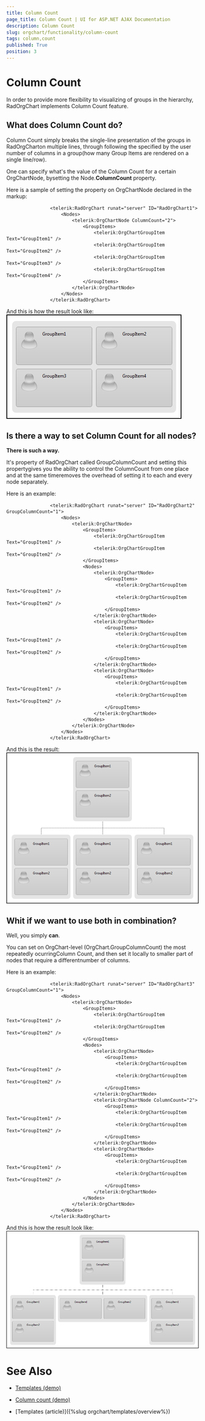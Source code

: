 ```yaml
---
title: Column Count
page_title: Column Count | UI for ASP.NET AJAX Documentation
description: Column Count
slug: orgchart/functionality/column-count
tags: column,count
published: True
position: 3
---
```


# Column Count



In order to provide more flexibility to visualizing of groups in the hierarchy,	RadOrgChart implements Column Count feature.

## What does Column Count do?

Column Count simply breaks the single-line presentation of the groups in RadOrgCharton multiple lines, through following the specified by the user number of columns in a group(how many Group Items are rendered on a single line/row).

One can specify what's the value of the Column Count for a certain OrgChartNode, bysetting the Node.__ColumnCount__ property.

Here is a sample of setting the property on OrgChartNode declared in the markup:

````ASPNET
				<telerik:RadOrgChart runat="server" ID="RadOrgChart1">
					<Nodes>
						<telerik:OrgChartNode ColumnCount="2">
							<GroupItems>
								<telerik:OrgChartGroupItem Text="GroupItem1" />
								<telerik:OrgChartGroupItem Text="GroupItem2" />
								<telerik:OrgChartGroupItem Text="GroupItem3" />
								<telerik:OrgChartGroupItem Text="GroupItem4" />
							</GroupItems>
						</telerik:OrgChartNode>
					</Nodes>
				</telerik:RadOrgChart>
````



And this is how the result look like:![radorgchart-column-count 1](images/radorgchart-column-count1.png)

## Is there a way to set Column Count for all nodes?

__There is such a way.__

It's property of RadOrgChart called GroupColumnCount and setting this propertygives you the ability to control the ColumnCount from one place and at the same timeremoves the overhead of setting it to each and every node separately.

Here is an example:

````ASPNET
				<telerik:RadOrgChart runat="server" ID="RadOrgChart2" GroupColumnCount="1">
					<Nodes>
						<telerik:OrgChartNode>
							<GroupItems>
								<telerik:OrgChartGroupItem Text="GroupItem1" />
								<telerik:OrgChartGroupItem Text="GroupItem2" />
							</GroupItems>
							<Nodes>
								<telerik:OrgChartNode>
									<GroupItems>
										<telerik:OrgChartGroupItem Text="GroupItem1" />
										<telerik:OrgChartGroupItem Text="GroupItem2" />
									</GroupItems>
								</telerik:OrgChartNode>
								<telerik:OrgChartNode>
									<GroupItems>
										<telerik:OrgChartGroupItem Text="GroupItem1" />
										<telerik:OrgChartGroupItem Text="GroupItem2" />
									</GroupItems>
								</telerik:OrgChartNode>
								<telerik:OrgChartNode>
									<GroupItems>
										<telerik:OrgChartGroupItem Text="GroupItem1" />
										<telerik:OrgChartGroupItem Text="GroupItem2" />
									</GroupItems>
								</telerik:OrgChartNode>
							</Nodes>
						</telerik:OrgChartNode>
					</Nodes>
				</telerik:RadOrgChart>
````



And this is the result:![radorgchart-column-count 2](images/radorgchart-column-count2.png)

## Whit if we want to use both in combination?

Well, you simply __can__.

You can set on OrgChart-level (OrgChart.GroupColumnCount) the most repeatedly ocurringColumn Count, and then set it locally to smaller part of nodes that require a differentnumber of columns.

Here is an example:

````ASPNET
				<telerik:RadOrgChart runat="server" ID="RadOrgChart3" GroupColumnCount="1">
					<Nodes>
						<telerik:OrgChartNode>
							<GroupItems>
								<telerik:OrgChartGroupItem Text="GroupItem1" />
								<telerik:OrgChartGroupItem Text="GroupItem2" />
							</GroupItems>
							<Nodes>
								<telerik:OrgChartNode>
									<GroupItems>
										<telerik:OrgChartGroupItem Text="GroupItem1" />
										<telerik:OrgChartGroupItem Text="GroupItem2" />
									</GroupItems>
								</telerik:OrgChartNode>
								<telerik:OrgChartNode ColumnCount="2">
									<GroupItems>
										<telerik:OrgChartGroupItem Text="GroupItem1" />
										<telerik:OrgChartGroupItem Text="GroupItem2" />
									</GroupItems>
								</telerik:OrgChartNode>
								<telerik:OrgChartNode>
									<GroupItems>
										<telerik:OrgChartGroupItem Text="GroupItem1" />
										<telerik:OrgChartGroupItem Text="GroupItem2" />
									</GroupItems>
								</telerik:OrgChartNode>
							</Nodes>
						</telerik:OrgChartNode>
					</Nodes>
				</telerik:RadOrgChart>
````



And this is how the result look like:![radorgchart-column-count 3](images/radorgchart-column-count3.png)

# See Also

 * [Templates (demo)](http://demos.telerik.com/aspnet-ajax/orgchart/examples/templates/defaultcs.aspx)

 * [Column count (demo)](http://demos.telerik.com/aspnet-ajax/orgchart/examples/columncount/defaultcs.aspx)

 * [Templates (article)]({%slug orgchart/templates/overview%})
